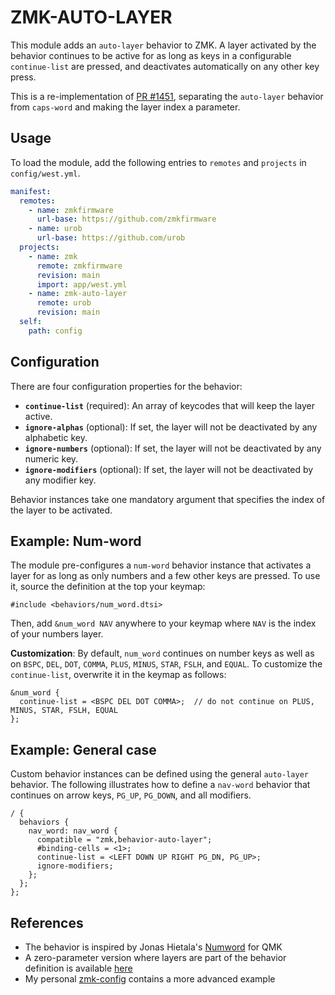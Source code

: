 # ZMK-AUTO-LAYER

This module adds an `auto-layer` behavior to ZMK. A layer activated by the behavior continues to be
active for as long as keys in a configurable `continue-list` are pressed, and deactivates
automatically on any other key press.

This is a re-implementation of [PR #1451](https://github.com/zmkfirmware/zmk/pull/1451), separating
the `auto-layer` behavior from `caps-word` and making the layer index a parameter.

## Usage

To load the module, add the following entries to `remotes` and `projects` in `config/west.yml`.

```yaml
manifest:
  remotes:
    - name: zmkfirmware
      url-base: https://github.com/zmkfirmware
    - name: urob
      url-base: https://github.com/urob
  projects:
    - name: zmk
      remote: zmkfirmware
      revision: main
      import: app/west.yml
    - name: zmk-auto-layer
      remote: urob
      revision: main
  self:
    path: config
```

## Configuration

There are four configuration properties for the behavior:

- **`continue-list`** (required): An array of keycodes that will keep the layer active.
- **`ignore-alphas`** (optional): If set, the layer will not be deactivated by any alphabetic key.
- **`ignore-numbers`** (optional): If set, the layer will not be deactivated by any numeric key.
- **`ignore-modifiers`** (optional): If set, the layer will not be deactivated by any modifier key.

Behavior instances take one mandatory argument that specifies the index of the layer to be
activated.

## Example: Num-word

The module pre-configures a `num-word` behavior instance that activates a layer for as long as only
numbers and a few other keys are pressed. To use it, source the definition at the top your keymap:

```dts
#include <behaviors/num_word.dtsi>
```

Then, add `&num_word NAV` anywhere to your keymap where `NAV` is the index of your numbers layer.

**Customization**: By default, `num_word` continues on number keys as well as on `BSPC`, `DEL`,
`DOT`, `COMMA`, `PLUS`, `MINUS`, `STAR`, `FSLH`, and `EQUAL`. To customize the `continue-list`,
overwrite it in the keymap as follows:

```dts
&num_word {
  continue-list = <BSPC DEL DOT COMMA>;  // do not continue on PLUS, MINUS, STAR, FSLH, EQUAL
};
```

## Example: General case

Custom behavior instances can be defined using the general `auto-layer` behavior. The following
illustrates how to define a `nav-word` behavior that continues on arrow keys, `PG_UP`, `PG_DOWN`,
and all modifiers.

```dts
/ {
  behaviors {
    nav_word: nav_word {
      compatible = "zmk,behavior-auto-layer";
      #binding-cells = <1>;
      continue-list = <LEFT DOWN UP RIGHT PG_DN, PG_UP>;
      ignore-modifiers;
    };
  };
};
```

## References

- The behavior is inspired by Jonas Hietala's
  [Numword](https://www.jonashietala.se/blog/2021/06/03/the-t-34-keyboard-layout/#where-are-the-digits)
  for QMK
- A zero-parameter version where layers are part of the behavior definition
  is available [here](https://github.com/urob/zmk-auto-layer/tree/zero-param)
- My personal [zmk-config](https://github.com/urob/zmk-config) contains a more advanced example
